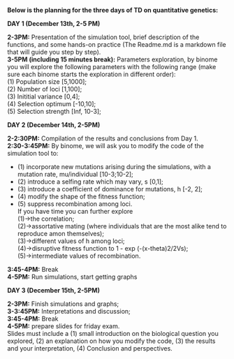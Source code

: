**Below is the planning for the three days of TD on quantitative genetics:**    

**DAY 1 (December 13th, 2-5 PM)**  

**2-3PM:** Presentation of the simulation tool, brief description of the functions, and some hands-on practice (The Readme.md is a markdown file that will guide you step by step).   
**3-5PM (including 15 minutes break):** Parameters exploration, by binome you will explore the following parameters with the following range (make sure each binome starts the exploration in different order):  
(1) Population size [5,1000];  
(2) Number of loci [1,100];  
(3) Inititial variance [0,4];  
(4) Selection optimum [-10,10];  
(5) Selection strength [Inf, 10-3];
 

**DAY 2 (December 14th, 2-5PM)**  

**2-2:30PM:** Compilation of the results and conclusions from Day 1.  
**2:30-3:45PM:** By binome, we will ask you to modify the code of the simulation tool to:  
- (1) incorporate new mutations arising during the simulations, with a mutation rate, mu/individual [10-3;10-2];  
- (2) introduce a selfing rate which may vary, s [0,1];  
- (3) introduce a coefficient of dominance for mutations, h [-2, 2];  
- (4) modify the shape of the fitness function;  
- (5) suppress recombination among loci.  
If you have time you can further explore   
(1)->the correlation;   
(2)->assortative mating (where individuals that are the most alike tend to reproduce amon themselves);  
(3)->different values of h among loci;  
(4)->disruptive fitness function to 1 - exp (-(x-theta)2/2Vs);  
(5)->intermediate values of recombination.  
  
**3:45-4PM:** Break  
**4-5PM:** Run simulations, start getting graphs  

**DAY 3 (December 15th, 2-5PM)**  

**2-3PM:** Finish simulations and graphs;  
**3-3:45PM:** Interpretations and discussion;  
**3:45-4PM:** Break  
**4-5PM:** prepare slides for friday exam.  
Slides must include a (1) small introduction on the biological question you explored, (2) an explanation on how you modify the code, (3) the results and your interpretation, (4) Conclusion and perspectives.  
